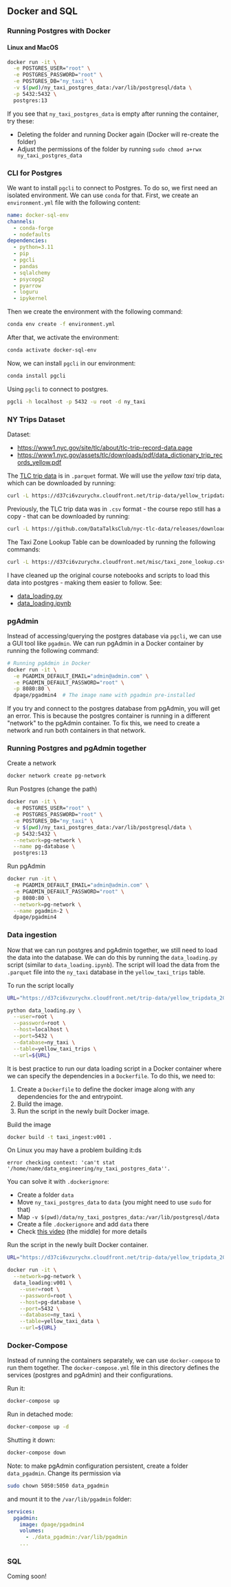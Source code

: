 ## Docker and SQL

### Running Postgres with Docker

#### Linux and MacOS
```bash
docker run -it \
  -e POSTGRES_USER="root" \
  -e POSTGRES_PASSWORD="root" \
  -e POSTGRES_DB="ny_taxi" \
  -v $(pwd)/ny_taxi_postgres_data:/var/lib/postgresql/data \
  -p 5432:5432 \
  postgres:13
```

If you see that `ny_taxi_postgres_data` is empty after running
the container, try these:
- Deleting the folder and running Docker again (Docker will re-create the folder)
- Adjust the permissions of the folder by running `sudo chmod a+rwx ny_taxi_postgres_data`

### CLI for Postgres
We want to install `pgcli` to connect to Postgres. To do so, we first need an isolated environment. We can use `conda` for that. First, we create an `environment.yml` file with the following content:
```yaml
name: docker-sql-env
channels:
  - conda-forge
  - nodefaults
dependencies:
  - python=3.11
  - pip
  - pgcli
  - pandas
  - sqlalchemy
  - psycopg2
  - pyarrow
  - loguru
  - ipykernel
```

Then we create the environment with the following command:
```bash
conda env create -f environment.yml
```

After that, we activate the environment:
```bash
conda activate docker-sql-env
```

Now, we can install `pgcli` in our environment:
```bash
conda install pgcli
```

Using `pgcli` to connect to postgres.

```bash
pgcli -h localhost -p 5432 -u root -d ny_taxi
```


### NY Trips Dataset
Dataset:
- https://www1.nyc.gov/site/tlc/about/tlc-trip-record-data.page
- https://www1.nyc.gov/assets/tlc/downloads/pdf/data_dictionary_trip_records_yellow.pdf

The [TLC trip data](https://www.nyc.gov/site/tlc/about/tlc-trip-record-data.page) is in `.parquet` format. We will use the *yellow taxi* trip data, which can be downloaded by running:
```bash
curl -L https://d37ci6vzurychx.cloudfront.net/trip-data/yellow_tripdata_2021-01.parquet -o yellow_tripdata_2021-01.parquet
```

Previously, the TLC trip data was in `.csv` format - the course repo still has a copy - that can be downloaded by running:
```bash
curl -L https://github.com/DataTalksClub/nyc-tlc-data/releases/download/yellow/yellow_tripdata_2021-01.csv.gz -o yellow_tripdata_2021-01.csv.gz
```

The Taxi Zone Lookup Table can be downloaded by running the following commands:
```bash
curl -L https://d37ci6vzurychx.cloudfront.net/misc/taxi_zone_lookup.csv -o taxi_zone_lookup.csv
```

I have cleaned up the original course notebooks and scripts to load this data into postgres - making them easier to follow. See:
- [data_loading.py](data_loading.py)
- [data_loading.ipynb](data_loading.ipynb)


### pgAdmin
Instead of accessing/querying the postgres database via `pgcli`, we can use a GUI tool like `pgadmin`. We can run pgAdmin in a Docker container by running the following command:
```bash
# Running pgAdmin in Docker
docker run -it \
  -e PGADMIN_DEFAULT_EMAIL="admin@admin.com" \
  -e PGADMIN_DEFAULT_PASSWORD="root" \
  -p 8080:80 \
  dpage/pgadmin4  # The image name with pgadmin pre-installed
```
If you try and connect to the postgres database from pgAdmin, you will get an error. This is because the postgres container is running in a different "network" to the pgAdmin container. To fix this, we need to create a network and run both containers in that network.

### Running Postgres and pgAdmin together
Create a network
```bash
docker network create pg-network
```

Run Postgres (change the path)
```bash
docker run -it \
  -e POSTGRES_USER="root" \
  -e POSTGRES_PASSWORD="root" \
  -e POSTGRES_DB="ny_taxi" \
  -v $(pwd)/ny_taxi_postgres_data:/var/lib/postgresql/data \
  -p 5432:5432 \
  --network=pg-network \
  --name pg-database \
  postgres:13
```

Run pgAdmin
```bash
docker run -it \
  -e PGADMIN_DEFAULT_EMAIL="admin@admin.com" \
  -e PGADMIN_DEFAULT_PASSWORD="root" \
  -p 8080:80 \
  --network=pg-network \
  --name pgadmin-2 \
  dpage/pgadmin4
```


### Data ingestion
Now that we can run postgres and pgAdmin together, we still need to load the data into the database. We can do this by running the `data_loading.py` script (similar to `data_loading.ipynb`). The script will load the data from the `.parquet` file into the `ny_taxi` database in the `yellow_taxi_trips` table.

To run the script locally
```bash
URL="https://d37ci6vzurychx.cloudfront.net/trip-data/yellow_tripdata_2021-01.parquet"

python data_loading.py \
  --user=root \
  --password=root \
  --host=localhost \
  --port=5432 \
  --database=ny_taxi \
  --table=yellow_taxi_trips \
  --url=${URL}
```

It is best practice to run our data loading script in a Docker container where we can specify the dependencies in a `Dockerfile`. To do this, we need to:
1. Create a `Dockerfile` to define the docker image along with any dependencies for the  and entrypoint.
2. Build the image.
3. Run the script in the newly built Docker image.

Build the image
```bash
docker build -t taxi_ingest:v001 .
```

On Linux you may have a problem building it:ds
```
error checking context: 'can't stat '/home/name/data_engineering/ny_taxi_postgres_data''.
```
You can solve it with `.dockerignore`:
- Create a folder `data`
- Move `ny_taxi_postgres_data` to `data` (you might need to use `sudo` for that)
- Map `-v $(pwd)/data/ny_taxi_postgres_data:/var/lib/postgresql/data`
- Create a file `.dockerignore` and add `data` there
- Check [this video](https://www.youtube.com/watch?v=tOr4hTsHOzU&list=PL3MmuxUbc_hJed7dXYoJw8DoCuVHhGEQb) (the middle) for more details


Run the script in the newly built Docker container.
```bash
URL="https://d37ci6vzurychx.cloudfront.net/trip-data/yellow_tripdata_2021-01.parquet"

docker run -it \
  --network=pg-network \
  data_loading:v001 \
    --user=root \
    --password=root \
    --host=pg-database \
    --port=5432 \
    --database=ny_taxi \
    --table=yellow_taxi_data \
    --url=${URL}
```

### Docker-Compose
Instead of running the containers separately, we can use `docker-compose` to run them together. The `docker-compose.yml` file in this directory defines the services (postgres and pgAdmin) and their configurations.

Run it:
```bash
docker-compose up
```

Run in detached mode:
```bash
docker-compose up -d
```

Shutting it down:
```bash
docker-compose down
```

Note: to make pgAdmin configuration persistent, create a folder `data_pgadmin`. Change its permission via
```bash
sudo chown 5050:5050 data_pgadmin
```

and mount it to the `/var/lib/pgadmin` folder:
```yaml
services:
  pgadmin:
    image: dpage/pgadmin4
    volumes:
      - ./data_pgadmin:/var/lib/pgadmin
    ...
```

### SQL
Coming soon!
